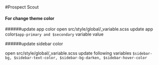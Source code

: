 #Prospect Scout

#### For change theme color

######update app color
open src/style/global/\_variable.scss
update app color`$app-primary and $secondary` variable value

######update sidebar color

open src/style/global/\_variable.scss
update following variables
`$sidebar-bg, $sidebar-text-color, $sidebar-bg-darken, $sidebar-hover-color`
